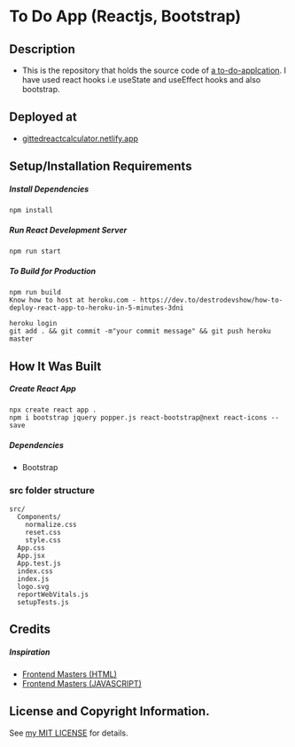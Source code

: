 # To Do App (Reactjs, Bootstrap) 
## Description
* This is the repository that holds the source code of [a to-do-applcation](https://gittedreactcalculator.netlify.app/). I have used react hooks i.e useState and useEffect hooks and also bootstrap.

## Deployed at
* [gittedreactcalculator.netlify.app](https://gittedreactcalculator.netlify.app/)

## Setup/Installation Requirements
##### Install Dependencies

```
npm install
```

##### Run React Development Server

```
npm run start
```

##### To Build for Production

```
npm run build
Know how to host at heroku.com - https://dev.to/destrodevshow/how-to-deploy-react-app-to-heroku-in-5-minutes-3dni

heroku login
git add . && git commit -m"your commit message" && git push heroku master
```

## How It Was Built
##### Create React App
```
npx create react app . 
npm i bootstrap jquery popper.js react-bootstrap@next react-icons --save

```
##### Dependencies
* Bootstrap

### src folder structure
```
src/
  Components/
    normalize.css
    reset.css
    style.css
  App.css
  App.jsx
  App.test.js
  index.css
  index.js
  logo.svg
  reportWebVitals.js
  setupTests.js
```

## Credits
##### Inspiration
* <a href="https://frontendmasters.com/bootcamp/introduction-html/">Frontend Masters (HTML)</a>
* <a href="https://frontendmasters.com/bootcamp/calculator-javascript/">Frontend Masters (JAVASCRIPT)</a>

## License and Copyright Information.
See [my MIT LICENSE](https://github.com/kimanicharles911/to_do_app_w_react/blob/master/LICENSE.txt) for details.